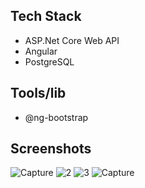 ## Tech Stack
- ASP.Net Core Web API
- Angular
- PostgreSQL

## Tools/lib
- @ng-bootstrap

## Screenshots


![Capture](https://github.com/user-attachments/assets/d5454ea4-2211-4cc7-8b48-0b56a3933221)
![2](https://github.com/user-attachments/assets/41ec377c-6c2d-4fd0-b487-e40385fac4a5)
![3](https://github.com/user-attachments/assets/6bca2bf6-25ea-422e-9c6d-80ec8699ae38)
![Capture](https://github.com/user-attachments/assets/237a99b6-6b9e-4f2d-8431-f500d2f1cafa)

